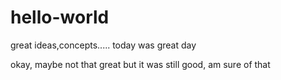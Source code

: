 # hello-world
great ideas,concepts.....
today was great day

okay, maybe not that great 
but it was still good, am sure of that
